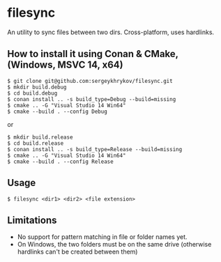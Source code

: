 # filesync
An utility to sync files between two dirs. Cross-platform, uses hardlinks.

## How to install it using Conan & CMake, (Windows, MSVC 14, x64)
```
$ git clone git@github.com:sergeykhrykov/filesync.git
$ mkdir build.debug
$ cd build.debug
$ conan install .. -s build_type=Debug --build=missing
$ cmake .. -G "Visual Studio 14 Win64"
$ cmake --build . --config Debug
```

or 
```
$ mkdir build.release
$ cd build.release
$ conan install .. -s build_type=Release --build=missing
$ cmake .. -G "Visual Studio 14 Win64"
$ cmake --build . --config Release
```

## Usage

`$ filesync <dir1> <dir2> <file extension>`

## Limitations
- No support for pattern matching in file or folder names yet.
- On Windows, the two folders must be on the same drive (otherwise hardlinks can't be created between them)
